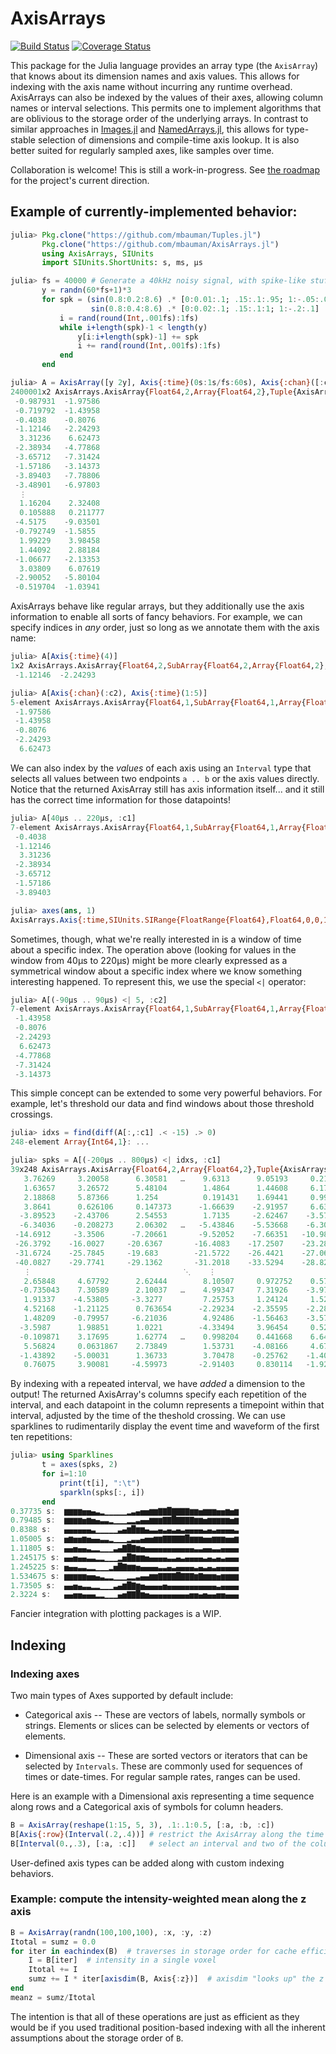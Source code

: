 # AxisArrays

[![Build Status](https://travis-ci.org/mbauman/AxisArrays.jl.svg?branch=master)](https://travis-ci.org/mbauman/AxisArrays.jl) [![Coverage Status](https://coveralls.io/repos/mbauman/AxisArrays.jl/badge.svg?branch=master)](https://coveralls.io/r/mbauman/AxisArrays.jl?branch=master)

This package for the Julia language provides an array type (the `AxisArray`) that knows about its dimension names and axis values.
This allows for indexing with the axis name without incurring any runtime overhead.
AxisArrays can also be indexed by the values of their axes, allowing column names or interval selections.
This permits one to implement algorithms that are oblivious to the storage order of the underlying arrays.
In contrast to similar approaches in [Images.jl](https://github.com/timholy/Images.jl) and [NamedArrays.jl](https://github.com/davidavdav/NamedArrays), this allows for type-stable selection of dimensions and compile-time axis lookup.  It is also better suited for regularly sampled axes, like samples over time.

Collaboration is welcome! This is still a work-in-progress. See [the roadmap](https://github.com/mbauman/AxisArrays.jl/issues/7) for the project's current direction.

## Example of currently-implemented behavior:

```julia
julia> Pkg.clone("https://github.com/mbauman/Tuples.jl")
       Pkg.clone("https://github.com/mbauman/AxisArrays.jl")
       using AxisArrays, SIUnits
       import SIUnits.ShortUnits: s, ms, µs

julia> fs = 40000 # Generate a 40kHz noisy signal, with spike-like stuff added for testing
       y = randn(60*fs+1)*3
       for spk = (sin(0.8:0.2:8.6) .* [0:0.01:.1; .15:.1:.95; 1:-.05:.05]   .* 50,
                  sin(0.8:0.4:8.6) .* [0:0.02:.1; .15:.1:1; 1:-.2:.1] .* 50)
           i = rand(round(Int,.001fs):1fs)
           while i+length(spk)-1 < length(y)
               y[i:i+length(spk)-1] += spk
               i += rand(round(Int,.001fs):1fs)
           end
       end

julia> A = AxisArray([y 2y], Axis{:time}(0s:1s/fs:60s), Axis{:chan}([:c1, :c2]))
2400001x2 AxisArrays.AxisArray{Float64,2,Array{Float64,2},Tuple{AxisArrays.Axis{:time,SIUnits.SIRange{FloatRange{Float64},Float64,0,0,1,0,0,0,0,0,0}},AxisArrays.Axis{:chan,Array{Symbol,1}}}}:
 -0.987931  -1.97586
 -0.719792  -1.43958
 -0.4038    -0.8076
 -1.12146   -2.24293
  3.31236    6.62473
 -2.38934   -4.77868
 -3.65712   -7.31424
 -1.57186   -3.14373
 -3.89403   -7.78806
 -3.48901   -6.97803
  ⋮
  1.16204    2.32408
  0.105888   0.211777
 -4.5175    -9.03501
 -0.792749  -1.5855
  1.99229    3.98458
  1.44092    2.88184
 -1.06677   -2.13353
  3.03809    6.07619
 -2.90052   -5.80104
 -0.519704  -1.03941
 ```
 
AxisArrays behave like regular arrays, but they additionally use the axis
information to enable all sorts of fancy behaviors. For example, we can specify
indices in *any* order, just so long as we annotate them with the axis name:

```jl
julia> A[Axis{:time}(4)]
1x2 AxisArrays.AxisArray{Float64,2,SubArray{Float64,2,Array{Float64,2},Tuple{UnitRange{Int64},Colon},2},Tuple{AxisArrays.Axis{:time,SIUnits.SIRange{FloatRange{Float64},Float64,0,0,1,0,0,0,0,0,0}},AxisArrays.Axis{:chan,Array{Symbol,1}}}}:
 -1.12146  -2.24293

julia> A[Axis{:chan}(:c2), Axis{:time}(1:5)]
5-element AxisArrays.AxisArray{Float64,1,SubArray{Float64,1,Array{Float64,2},Tuple{UnitRange{Int64},Int64},2},Tuple{AxisArrays.Axis{:time,SIUnits.SIRange{FloatRange{Float64},Float64,0,0,1,0,0,0,0,0,0}}}}:
 -1.97586
 -1.43958
 -0.8076
 -2.24293
  6.62473
```

We can also index by the *values* of each axis using an `Interval` type that
selects all values between two endpoints `a .. b` or the axis values directly.
Notice that the returned AxisArray still has axis information itself... and it
still has the correct time information for those datapoints!

```jl
julia> A[40µs .. 220µs, :c1]
7-element AxisArrays.AxisArray{Float64,1,SubArray{Float64,1,Array{Float64,2},Tuple{UnitRange{Int64},Int64},2},Tuple{AxisArrays.Axis{:time,SIUnits.SIRange{FloatRange{Float64},Float64,0,0,1,0,0,0,0,0,0}}}}:
 -0.4038
 -1.12146
  3.31236
 -2.38934
 -3.65712
 -1.57186
 -3.89403

julia> axes(ans, 1)
AxisArrays.Axis{:time,SIUnits.SIRange{FloatRange{Float64},Float64,0,0,1,0,0,0,0,0,0}}(5.0e-5 s:2.5e-5 s:0.00015 s)
```

Sometimes, though, what we're really interested in is a window of time about a
specific index. The operation above (looking for values in the window from 40µs
to 220µs) might be more clearly expressed as a symmetrical window about a
specific index where we know something interesting happened. To represent this,
we use the special `<|` operator:

```jl
julia> A[(-90µs .. 90µs) <| 5, :c2]
7-element AxisArrays.AxisArray{Float64,1,SubArray{Float64,1,Array{Float64,2},Tuple{UnitRange{Int64},Int64},2},Tuple{AxisArrays.Axis{:time,SIUnits.SIRange{FloatRange{Float64},Float64,0,0,1,0,0,0,0,0,0}}}}:
 -1.43958
 -0.8076
 -2.24293
  6.62473
 -4.77868
 -7.31424
 -3.14373
```

This simple concept can be extended to some very powerful behaviors. For
example, let's threshold our data and find windows about those threshold
crossings.

```jl
julia> idxs = find(diff(A[:,:c1] .< -15) .> 0)
248-element Array{Int64,1}: ...

julia> spks = A[(-200µs .. 800µs) <| idxs, :c1]
39x248 AxisArrays.AxisArray{Float64,2,Array{Float64,2},Tuple{AxisArrays.Axis{:time_sub,SIUnits.SIRange{FloatRange{Float64},Float64,0,0,1,0,0,0,0,0,0}},AxisArrays.Axis{:time_rep,Array{SIUnits.SIQuantity{Float64,0,0,1,0,0,0,0,0,0},1}}}}:
   3.76269     3.20058      6.30581   …    9.6313      9.05193     0.214391
   1.63657     3.26572      5.48104        1.4864      1.44608     6.1742
   2.18868     5.87366      1.254          0.191431    1.69441     0.998004
   3.8641      0.626106     0.147373      -1.66639    -2.91957     6.63631
  -3.89523    -2.43706      2.54553        1.7135     -2.62467    -3.57186
  -6.34036    -0.208273     2.06302   …   -5.43846    -5.53668    -6.3077
 -14.6912     -3.3506      -7.20661       -9.52052    -7.66351   -10.9802
 -26.3792    -16.0027     -20.6367       -16.4083    -17.2507    -23.289
 -31.6724    -25.7845     -19.683        -21.5722    -26.4421    -27.0657
 -40.0827    -29.7741     -29.1362       -31.2018    -33.5294    -28.8294
   ⋮                                  ⋱    ⋮
   2.65848     4.67792      2.62444        8.10507     0.972752    0.57176
  -0.735043    7.30589      2.10037   …    4.99347     7.31926    -3.97361
   1.91337    -4.53805     -3.3277         7.25753     1.24124     1.52025
   4.52168    -1.21125      0.763654      -2.29234    -2.35595    -2.28334
   1.48209    -0.79957     -6.21036        4.92486    -1.56463    -3.57588
  -3.5987      1.98851      1.0221        -4.33494     3.96454     0.522113
  -0.109871    3.17695      1.62774   …    0.998204    0.441668    6.64595
   5.56824     0.0631867    2.73849        1.53731    -4.08166     4.67527
  -1.43892    -5.00031      1.36733        3.70478    -0.25762    -1.40656
   0.76075     3.90081     -4.59973       -2.91403     0.830114   -1.92139
```

By indexing with a repeated interval, we have *added* a dimension to the
output! The returned AxisArray's columns specify each repetition of the
interval, and each datapoint in the column represents a timepoint within that
interval, adjusted by the time of the theshold crossing. We can use sparklines
to rudimentarily display the event time and waveform of the first ten
repetitions:

```jl
julia> using Sparklines
       t = axes(spks, 2)
       for i=1:10
           print(t[i], ":\t")
           sparkln(spks[:, i])
       end
0.37735 s:	▆▆▆▆▅▅▄▃▂▁▁▁▁▁▂▃▄▅▅▆▆▇▇█▇▇▇▇▆▆▅▆▆▆▅▅▆▅▆
0.79485 s:	▆▆▆▆▅▆▅▄▃▃▂▁▁▁▂▂▃▄▄▆▆▆▇▇█▇▇▇▇▆▆▅▆▆▆▆▆▅▆
0.8388 s:	▄▄▄▄▄▄▃▁▁▁▁▁▃▄▆█▆▆▄▃▃▄▃▄▃▄▃▄▄▄▄▃▄▃▄▄▄▄▃
1.05005 s:	▅▆▅▅▆▅▄▄▃▃▂▁▁▁▂▃▃▄▅▅▆▆▇▇▇▇▇█▆▆▆▅▅▆▆▆▅▅▆
1.11805 s:	▄▄▅▄▄▃▂▂▁▁▁▃▄▇█▇▆▅▄▄▄▄▄▄▄▄▄▄▄▃▃▄▄▃▃▄▄▄▄
1.245175 s:	▄▄▅▄▄▃▃▂▂▁▁▁▂▅█▇▆▆▅▄▄▄▄▃▃▄▃▄▄▄▄▃▄▃▄▃▄▄▄
1.245225 s:	▅▄▄▃▃▂▂▁▁▁▂▅█▇▆▆▅▄▄▄▄▃▃▄▃▄▄▄▄▃▄▃▄▃▄▄▄▄▄
1.534675 s:	▆▆▆▆▆▅▅▄▃▂▂▁▁▁▂▂▃▄▄▆▆▇▇▇▇█▇▇▇▆▇▆▆▆▅▆▆▆▆
1.73505 s:	▄▄▅▄▃▃▂▂▁▁▁▃▄▆█▇▆▅▄▄▄▄▅▄▄▄▄▄▄▄▄▄▄▄▃▄▄▄▄
2.3224 s:	▄▄▅▅▄▄▄▂▂▁▁▁▄▅▇▇█▆▅▄▄▄▄▄▄▄▄▄▅▅▄▅▄▄▅▅▄▄▄
```

Fancier integration with plotting packages is a WIP.

## Indexing

### Indexing axes

Two main types of Axes supported by default include:

* Categorical axis -- These are vectors of labels, normally symbols or
  strings. Elements or slices can be selected by elements or vectors
  of elements.

* Dimensional axis -- These are sorted vectors or iterators that can
  be selected by `Intervals`. These are commonly used for sequences of
  times or date-times. For regular sample rates, ranges can be used.

Here is an example with a Dimensional axis representing a time
sequence along rows and a Categorical axis of symbols for column
headers.

```julia
B = AxisArray(reshape(1:15, 5, 3), .1:.1:0.5, [:a, :b, :c])
B[Axis{:row}(Interval(.2,.4))] # restrict the AxisArray along the time axis
B[Interval(0.,.3), [:a, :c]]   # select an interval and two of the columns
```

User-defined axis types can be added along with custom indexing
behaviors.

### Example: compute the intensity-weighted mean along the z axis
```julia
B = AxisArray(randn(100,100,100), :x, :y, :z)
Itotal = sumz = 0.0
for iter in eachindex(B)  # traverses in storage order for cache efficiency
    I = B[iter]  # intensity in a single voxel
    Itotal += I
    sumz += I * iter[axisdim(B, Axis{:z})]  # axisdim "looks up" the z dimension
end
meanz = sumz/Itotal
```

The intention is that all of these operations are just as efficient as they would be if you used traditional position-based indexing with all the inherent assumptions about the storage order of `B`.
